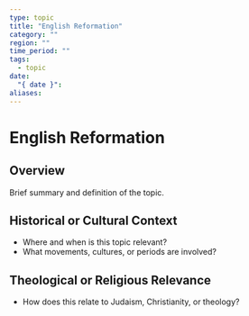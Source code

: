 ```yaml
---
type: topic
title: "English Reformation"
category: ""
region: ""
time_period: ""
tags:
  - topic
date:
  "{ date }": 
aliases:
---
```


# English Reformation

## Overview

Brief summary and definition of the topic.

## Historical or Cultural Context

- Where and when is this topic relevant?
- What movements, cultures, or periods are involved?

## Theological or Religious Relevance

- How does this relate to Judaism, Christianity, or theology?
